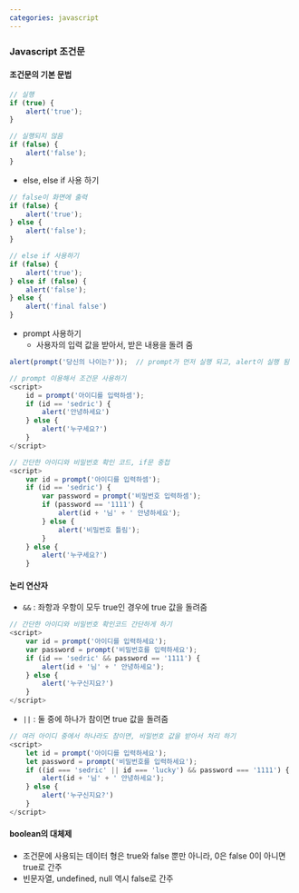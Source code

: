 ```yaml
---
categories: javascript
---
```


### Javascript 조건문

#### 조건문의 기본 문법

```javascript
// 실행
if (true) {
    alert('true');
}

// 실행되지 않음
if (false) {
    alert('false');
}
```

* else, else if 사용 하기

```javascript
// false이 화면에 출력
if (false) {
    alert('true');
} else {
    alert('false');
}

// else if 사용하기
if (false) {
    alert('true');
} else if (false) {
    alert('false');
} else {
    alert('final false')
}
```

* prompt 사용하기
  * 사용자의 입력 값을 받아서, 받은 내용을 돌려 줌

```javascript
alert(prompt('당신의 나이는?'));  // prompt가 먼저 실행 되고, alert이 실행 됨

// prompt 이용해서 조건문 사용하기
<script>
    id = prompt('아이디를 입력하셈');
    if (id == 'sedric') {
        alert('안녕하세요')
    } else {
        alert('누구세요?')
    }
</script>

// 간단한 아이디와 비밀번호 확인 코드, if문 중첩
<script>
    var id = prompt('아이디를 입력하셈');
    if (id == 'sedric') {
        var password = prompt('비밀번호 입력하셈');
        if (password == '1111') {
            alert(id + '님' + ' 안녕하세요');
        } else {
            alert('비밀번호 틀림');
        }
    } else {
        alert('누구세요?')
    }
```

#### 논리 연산자

* `&&` : 좌항과 우항이 모두 true인 경우에 true 값을 돌려줌

```javascript
// 간단한 아이디와 비밀번호 확인코드 간단하게 하기
<script>
    var id = prompt('아이디를 입력하세요');
    var password = prompt('비밀번호를 입력하세요');
    if (id == 'sedric' && password == '1111') {
        alert(id + '님' + ' 안녕하세요');
    } else {
        alert('누구신지요?')
    }
</script>
```

* `||` : 둘 중에 하나가 참이면 true 값을 돌려줌

```javascript
// 여러 아이디 중에서 하나라도 참이면, 비밀번호 값을 받아서 처리 하기
<script>
    let id = prompt('아이디를 입력하세요');
    let password = prompt('비밀번호를 입력하세요');
    if ((id === 'sedric' || id === 'lucky') && password === '1111') {
        alert(id + '님' + ' 안녕하세요');
    } else {
        alert('누구신지요?')
    }
</script>
```

#### boolean의 대체제

* 조건문에 사용되는 데이터 형은 true와 false 뿐만 아니라, 0은 false 0이 아니면 true로 간주
* 빈문자열, undefined, null 역시 false로 간주